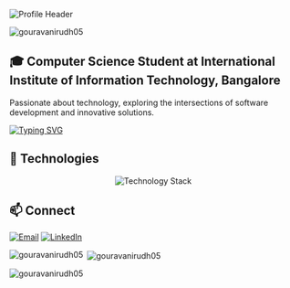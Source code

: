 
![Profile Header](https://capsule-render.vercel.app/api?type=waving&height=300&color=gradient&text=Hi%20,%20I%20am%20Gourav%20Anirudh&textBg=false&descAlign=24&descAlignY=91)

<p align="left"> <img src="https://komarev.com/ghpvc/?username=gouravanirudh05&label=Profile%20views&color=0e75b6&style=flat" alt="gouravanirudh05" /> </p>

## 🎓 Computer Science Student at International Institute of Information Technology, Bangalore

Passionate about technology, exploring the intersections of software development and innovative solutions.

[![Typing SVG](https://readme-typing-svg.herokuapp.com?font=Consolas&size=30&pause=1500&color=207194&width=435&lines=Competitive+Programmer;MachineLearning+Enthusiast;Web+developer)](https://git.io/typing-svg)

## 🚀 Technologies
<p align="center">
  <img src="https://skillicons.dev/icons?i=python,cpp,c,java,javascript,django,flask,react,express,nodejs,mongodb,css,git" alt="Technology Stack"/>
</p>

## 📫 Connect
[![Email](https://img.shields.io/badge/Email-D14836?style=for-the-badge&logo=gmail&logoColor=white)](mailto:GouravAnirudh.BJ@iiitb.ac.in)
[![LinkedIn](https://img.shields.io/badge/LinkedIn-0077B5?style=for-the-badge&logo=linkedin&logoColor=white)](www.linkedin.com/in/gouravanirudh)

<p><img align="left" src="https://github-readme-stats.vercel.app/api/top-langs?username=gouravanirudh05&show_icons=true&locale=en&layout=compact" alt="gouravanirudh05" /></p>

<p>&nbsp;<img align="center" src="https://github-readme-stats.vercel.app/api?username=gouravanirudh05&show_icons=true&locale=en" alt="gouravanirudh05" /></p>

<p><img align="center" src="https://github-readme-streak-stats.herokuapp.com/?user=gouravanirudh05&" alt="gouravanirudh05" /></p>

